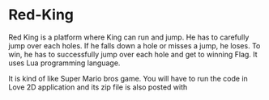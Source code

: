 # Red-King
 
Red King is a platform where King can run and jump. He has to carefully jump over each holes. 
If he falls down a hole or misses a jump, he loses. To win, he has to successfully jump over each hole and get to winning Flag.
It uses Lua programming language. 

It is kind of like Super Mario bros game. You will have to run the code in Love 2D application and its zip file is also posted with 


